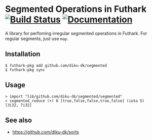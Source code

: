 # Segmented Operations in Futhark [![Build Status](https://travis-ci.org/diku-dk/segmented.svg?branch=master)](https://travis-ci.org/diku-dk/segmented) [![Documentation](https://futhark-lang.org/pkgs/github.com/diku-dk/segmented/status.svg)](https://futhark-lang.org/pkgs/github.com/diku-dk/segmented/latest/)

A library for perfoming irregular segmented operations in Futhark.
For regular segments, just use `map`.

## Installation

```
$ futhark-pkg add github.com/diku-dk/segmented
$ futhark-pkg sync
```

## Usage

```
> import "lib/github.com/diku-dk/segmented/segmented"
> segmented_reduce (+) 0 [true,false,false,true,false] (iota 5)
[3i32, 7i32]
```

## See also

* https://github.com/diku-dk/sorts
